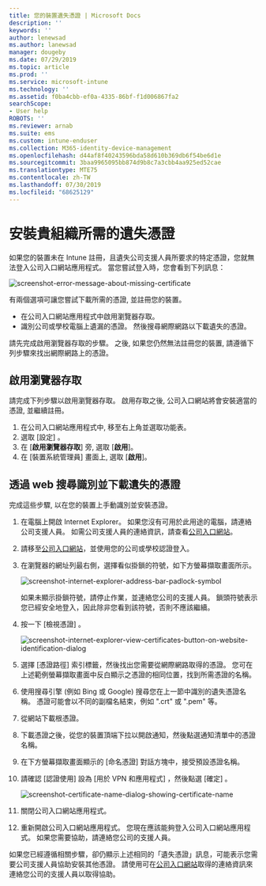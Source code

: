 ```yaml
---
title: 您的裝置遺失憑證 | Microsoft Docs
description: ''
keywords: ''
author: lenewsad
ms.author: lanewsad
manager: dougeby
ms.date: 07/29/2019
ms.topic: article
ms.prod: ''
ms.service: microsoft-intune
ms.technology: ''
ms.assetid: f0ba4cbb-ef0a-4335-86bf-f1d006867fa2
searchScope:
- User help
ROBOTS: ''
ms.reviewer: arnab
ms.suite: ems
ms.custom: intune-enduser
ms.collection: M365-identity-device-management
ms.openlocfilehash: d44af8f40243596bda58d610b369db6f54be6d1e
ms.sourcegitcommit: 3baa9965095bb874d9b8c7a3cbb4aa925ed52cae
ms.translationtype: MTE75
ms.contentlocale: zh-TW
ms.lasthandoff: 07/30/2019
ms.locfileid: "68625129"
---
```

# <a name="install-missing-certificate-required-by-your-organization"></a>安裝貴組織所需的遺失憑證  

如果您的裝置未在 Intune 註冊，且遺失公司支援人員所要求的特定憑證，您就無法登入公司入口網站應用程式。 當您嘗試登入時，您會看到下列訊息：

![screenshot-error-message-about-missing-certificate](./media/andr-cert_install-1-cert_missing.png)

有兩個選項可讓您嘗試下載所需的憑證, 並註冊您的裝置。 

- 在公司入口網站應用程式中啟用瀏覽器存取。
- 識別公司或學校電腦上遺漏的憑證。 然後搜尋網際網路以下載遺失的憑證。 

請先完成啟用瀏覽器存取的步驟。 之後, 如果您仍然無法註冊您的裝置, 請遵循下列步驟來找出網際網路上的憑證。 

## <a name="enable-browser-access"></a>啟用瀏覽器存取
請完成下列步驟以啟用瀏覽器存取。 啟用存取之後, 公司入口網站將會安裝適當的憑證, 並繼續註冊。    

1. 在公司入口網站應用程式中, 移至右上角並選取功能表。  
2. 選取 [設定]  。  
3. 在 [**啟用瀏覽器存取**] 旁, 選取 [**啟用**]。  
4. 在 [裝置系統管理員] 畫面上, 選取 [**啟用**]。 

## <a name="identify-and-download-the-missing-certificate-through-web-search"></a>透過 web 搜尋識別並下載遺失的憑證
完成這些步驟, 以在您的裝置上手動識別並安裝憑證。  

1. 在電腦上開啟 Internet Explorer。 如果您沒有可用於此用途的電腦，請連絡公司支援人員。 如需公司支援人員的連絡資訊，請查看[公司入口網站](https://go.microsoft.com/fwlink/?linkid=2010980)。

2. 請移至[公司入口網站](https://go.microsoft.com/fwlink/?linkid=2010980)，並使用您的公司或學校認證登入。

3. 在瀏覽器的網址列最右側，選擇看似掛鎖的符號，如下方螢幕擷取畫面所示。

    ![screenshot-internet-explorer-address-bar-padlock-symbol](./media/andr-missing-cert-ie-padlock-symbol.png)

    如果未顯示掛鎖符號，請停止作業，並連絡您公司的支援人員。 鎖頭符號表示您已經安全地登入，因此除非您看到該符號，否則不應該繼續。

4. 按一下 [檢視憑證]  。

    ![screenshot-internet-explorer-view-certificates-button-on-website-identification-dialog](./media/andr-missg-cert-ie-view-cert-button.png)

5. 選擇 [憑證路徑]  索引標籤，然後找出您需要從網際網路取得的憑證。 您可在上述範例螢幕擷取畫面中反白顯示之憑證的相同位置，找到所需憑證的名稱。

6. 使用搜尋引擎 (例如 Bing 或 Google) 搜尋您在上一節中識別的遺失憑證名稱。 憑證可能會以不同的副檔名結束，例如 ".crt" 或 ".pem" 等。

7. 從網站下載根憑證。

8. 下載憑證之後，從您的裝置頂端下拉以開啟通知，然後點選通知清單中的憑證名稱。

4. 在下方螢幕擷取畫面顯示的 [命名憑證]  對話方塊中，接受預設憑證名稱。

5. 請確認 [認證使用]  設為 [用於 VPN 和應用程式]  ，然後點選 [確定]  。

    ![screenshot-certificate-name-dialog-showing-certificate-name](./media/andr-missing-cert-cert-name.png)

6. 關閉公司入口網站應用程式。

7. 重新開啟公司入口網站應用程式。 您現在應該能夠登入公司入口網站應用程式。 如果您需要協助，請連絡您公司的支援人員。

如果您已經遵循相關步驟，卻仍顯示上述相同的「遺失憑證」訊息，可能表示您需要公司支援人員協助安裝其他憑證。 請使用可在[公司入口網站](https://go.microsoft.com/fwlink/?linkid=2010980)取得的連絡資訊來連絡您公司的支援人員以取得協助。
